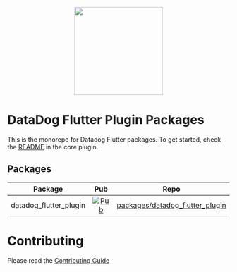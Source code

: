 <p align="center">
    <img src="https://imgix.datadoghq.com/img/about/presskit/logo-v/dd_vertical_white.png" width="200">
</p>

# DataDog Flutter Plugin Packages

This is the monorepo for Datadog Flutter packages. To get started, check the
[README](packages/datadog_flutter_plugin/README.md) in the core plugin.

## Packages

| Package | Pub | Repo |
| :-----: | :-: | :--: |
| datadog_flutter_plugin | [![Pub](https://img.shields.io/pub/v/datadog_flutter_plugin.svg)](https://pub.dev/packages/datadog_flutter_plugin) | [packages/datadog_flutter_plugin](packages/datadog_flutter_plugin/) | 

# Contributing

Please read the [Contributing Guide](CONTRIBUTING.md)